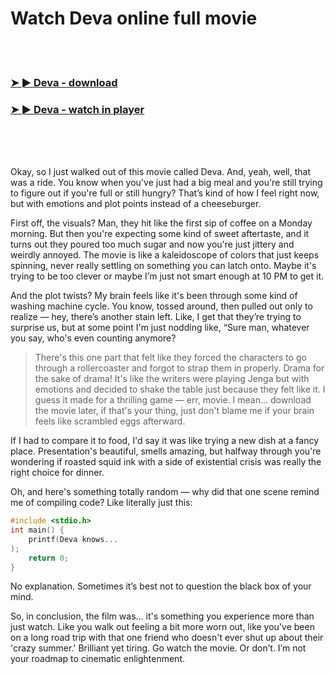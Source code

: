 <h1>Watch Deva online full movie</h1>


<br><br>

<h3><a href="https://Brads-wakapida1983.github.io/hyisrtlako/">➤ ► Deva - download</a></h3> 
<h3><a href="https://Brads-wakapida1983.github.io/hyisrtlako/">➤ ► Deva - watch in player</a></h3>


<br><br><br>


Okay, so I just walked out of this movie called Deva. And, yeah, well, that was a ride. You know when you've just had a big meal and you're still trying to figure out if you're full or still hungry? That’s kind of how I feel right now, but with emotions and plot points instead of a cheeseburger.

First off, the visuals? Man, they hit like the first sip of coffee on a Monday morning. But then you're expecting some kind of sweet aftertaste, and it turns out they poured too much sugar and now you're just jittery and weirdly annoyed. The movie is like a kaleidoscope of colors that just keeps spinning, never really settling on something you can latch onto. Maybe it's trying to be too clever or maybe I’m just not smart enough at 10 PM to get it. 

And the plot twists? My brain feels like it's been through some kind of washing machine cycle. You know, tossed around, then pulled out only to realize — hey, there’s another stain left. Like, I get that they’re trying to surprise us, but at some point I'm just nodding like, “Sure man, whatever you say, who's even counting anymore?

> There's this one part that felt like they forced the characters to go through a rollercoaster and forgot to strap them in properly. Drama for the sake of drama! It's like the writers were playing Jenga but with emotions and decided to shake the table just because they felt like it. I guess it made for a thrilling game — err, movie. I mean... download the movie later, if that's your thing, just don't blame me if your brain feels like scrambled eggs afterward.

If I had to compare it to food, I'd say it was like trying a new dish at a fancy place. Presentation's beautiful, smells amazing, but halfway through you're wondering if roasted squid ink with a side of existential crisis was really the right choice for dinner. 

Oh, and here's something totally random — why did that one scene remind me of compiling code? Like literally just this:

```c
#include <stdio.h>
int main() {
    printf(Deva knows...
);
    return 0;
}
```
No explanation. Sometimes it’s best not to question the black box of your mind.

So, in conclusion, the film was... it's something you experience more than just watch. Like you walk out feeling a bit more worn out, like you've been on a long road trip with that one friend who doesn't ever shut up about their 'crazy summer.' Brilliant yet tiring. Go watch the movie. Or don’t. I’m not your roadmap to cinematic enlightenment.
